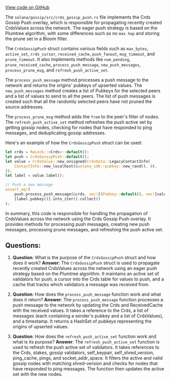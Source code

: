
[View code on GitHub](https://github.com/solana-labs/solana/blob/master/gossip/src/crds_gossip_push.rs)

The `solana/gossip/src/crds_gossip_push.rs` file implements the Crds Gossip Push overlay, which is responsible for propagating recently created CrdsValues across the network. The eager push strategy is based on the Plumtree algorithm, with some differences such as no `max hop` and storing the prune set in a Bloom filter.

The `CrdsGossipPush` struct contains various fields such as `max_bytes`, `active_set`, `crds_cursor`, `received_cache`, `push_fanout`, `msg_timeout`, and `prune_timeout`. It also implements methods like `num_pending`, `prune_received_cache`, `process_push_message`, `new_push_messages`, `process_prune_msg`, and `refresh_push_active_set`.

The `process_push_message` method processes a push message to the network and returns the origins' pubkeys of upserted values. The `new_push_messages` method creates a list of Pubkeys for the selected peers and a list of values to send to all the peers. The list of push messages is created such that all the randomly selected peers have not pruned the source addresses.

The `process_prune_msg` method adds the `from` to the peer's filter of nodes. The `refresh_push_active_set` method refreshes the push active set by getting gossip nodes, checking for nodes that have responded to ping messages, and deduplicating gossip addresses.

Here's an example of how the `CrdsGossipPush` struct can be used:

```rust
let crds = RwLock::<Crds>::default();
let push = CrdsGossipPush::default();
let value = CrdsValue::new_unsigned(CrdsData::LegacyContactInfo(
    ContactInfo::new_localhost(&solana_sdk::pubkey::new_rand(), 0),
));
let label = value.label();

// Push a new message
assert_eq!(
    push.process_push_message(&crds, vec![(Pubkey::default(), vec![value.clone()])], 0),
    [label.pubkey()].into_iter().collect()
);
```

In summary, this code is responsible for handling the propagation of CrdsValues across the network using the Crds Gossip Push overlay. It provides methods for processing push messages, creating new push messages, processing prune messages, and refreshing the push active set.
## Questions: 
 1. **Question**: What is the purpose of the `CrdsGossipPush` struct and how does it work?
   **Answer**: The `CrdsGossipPush` struct is used to propagate recently created CrdsValues across the network using an eager push strategy based on the Plumtree algorithm. It maintains an active set of validators for push, a cursor into the Crds table for values to push, and a cache that tracks which validators a message was received from.

2. **Question**: How does the `process_push_message` function work and what does it return?
   **Answer**: The `process_push_message` function processes a push message to the network by updating the Crds and ReceivedCache with the received values. It takes a reference to the Crds, a list of messages (each containing a sender's pubkey and a list of CrdsValues), and a timestamp. It returns a HashSet of pubkeys representing the origins of upserted values.

3. **Question**: How does the `refresh_push_active_set` function work and what is its purpose?
   **Answer**: The `refresh_push_active_set` function is used to refresh the push active set of validators. It takes references to the Crds, stakes, gossip validators, self_keypair, self_shred_version, ping_cache, pings, and socket_addr_space. It filters the active and valid gossip nodes with matching shred-version and checks for nodes that have responded to ping messages. The function then updates the active set with the new nodes.